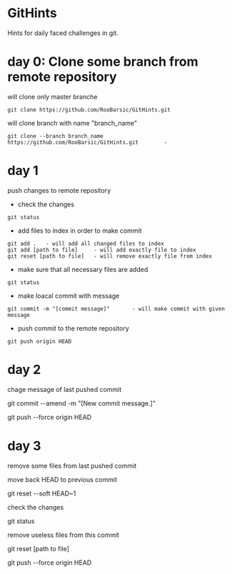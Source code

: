 # GitHints
Hints for daily faced challenges in git.

# day 0: Clone some branch from remote repository

will clone only master branche
```git
git clone https://github.com/RooBarsic/GitHints.git
```

will clone branch with name "branch_name"
```git
git clone --branch branch_name https://github.com/RooBarsic/GitHints.git        -  
```

# day 1 
push changes to remote repository

* check the changes
```git
git status
```

* add files to index in order to make commit
```git
git add .   - will add all changed files to index
git add [path to file]     - will add exactly file to index
git reset [path to file]   - will remove exactly file from index
```

* make sure that all necessary files are added
```git
git status
```

* make loacal commit with message
```git
git commit -m "[commit message]"       - will make commit with given message
```

* push commit to the remote repository
```git
git push origin HEAD
```


# day 2

chage message of last pushed commit 



git commit --amend -m "[New commit message.]"

git push --force origin HEAD



# day 3
remove some files from last pushed commit 



move back HEAD to previous commit

git reset --soft HEAD~1



check the changes

git status



remove useless files from this commit

git reset [path to file]



git push --force origin HEAD
